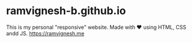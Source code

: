 # ramvignesh-b.github.io

This is my personal "responsive" website. Made with ❤ using HTML, CSS andd JS. 
https://ramvignesh.me
